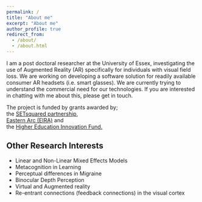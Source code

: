 ```yaml
---
permalink: /
title: "About me"
excerpt: "About me"
author_profile: true
redirect_from: 
  - /about/
  - /about.html
---
```


I am a post doctoral researcher at the University of Essex,  investigating the use of Augmented Reality (AR) specifically for individuals with visual field loss.  We are working on developing a software solution for  readily available consumer AR headsets (i.e. smart glasses). We are currently trying to understand the commercial need for our technologies. If you are interested in chatting with me about this, please get in touch.



The project is funded by grants awarded by;  
the [SETsquared partnership](https://www.setsquared.co.uk/about-us/),   
[Eastern Arc (EIRA)](http://easternarc.ac.uk/eira/) and   
the [Higher Education Innovation Fund.](https://re.ukri.org/knowledge-exchange/the-higher-education-innovation-fund-heif/)    



## Other Research Interests
* Linear and Non-Linear Mixed Effects Models
* Metacognition in Learning
* Perceptual differences in Migraine
* Binocular Depth Perception
* Virtual and Augmented reality
* Re-entrant connections (feedback connections) in the visual cortex

